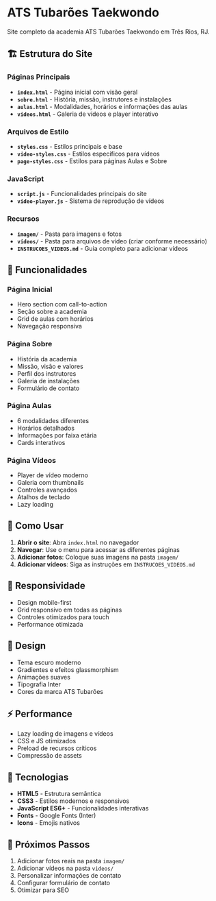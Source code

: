 # ATS Tubarões Taekwondo

Site completo da academia ATS Tubarões Taekwondo em Três Rios, RJ.

## 🏗️ Estrutura do Site

### Páginas Principais
- **`index.html`** - Página inicial com visão geral
- **`sobre.html`** - História, missão, instrutores e instalações
- **`aulas.html`** - Modalidades, horários e informações das aulas
- **`videos.html`** - Galeria de vídeos e player interativo

### Arquivos de Estilo
- **`styles.css`** - Estilos principais e base
- **`video-styles.css`** - Estilos específicos para vídeos
- **`page-styles.css`** - Estilos para páginas Aulas e Sobre

### JavaScript
- **`script.js`** - Funcionalidades principais do site
- **`video-player.js`** - Sistema de reprodução de vídeos

### Recursos
- **`imagem/`** - Pasta para imagens e fotos
- **`videos/`** - Pasta para arquivos de vídeo (criar conforme necessário)
- **`INSTRUCOES_VIDEOS.md`** - Guia completo para adicionar vídeos

## 🎯 Funcionalidades

### Página Inicial
- Hero section com call-to-action
- Seção sobre a academia
- Grid de aulas com horários
- Navegação responsiva

### Página Sobre
- História da academia
- Missão, visão e valores
- Perfil dos instrutores
- Galeria de instalações
- Formulário de contato

### Página Aulas
- 6 modalidades diferentes
- Horários detalhados
- Informações por faixa etária
- Cards interativos

### Página Vídeos
- Player de vídeo moderno
- Galeria com thumbnails
- Controles avançados
- Atalhos de teclado
- Lazy loading

## 🚀 Como Usar

1. **Abrir o site**: Abra `index.html` no navegador
2. **Navegar**: Use o menu para acessar as diferentes páginas
3. **Adicionar fotos**: Coloque suas imagens na pasta `imagem/`
4. **Adicionar vídeos**: Siga as instruções em `INSTRUCOES_VIDEOS.md`

## 📱 Responsividade

- Design mobile-first
- Grid responsivo em todas as páginas
- Controles otimizados para touch
- Performance otimizada

## 🎨 Design

- Tema escuro moderno
- Gradientes e efeitos glassmorphism
- Animações suaves
- Tipografia Inter
- Cores da marca ATS Tubarões

## ⚡ Performance

- Lazy loading de imagens e vídeos
- CSS e JS otimizados
- Preload de recursos críticos
- Compressão de assets

## 🔧 Tecnologias

- **HTML5** - Estrutura semântica
- **CSS3** - Estilos modernos e responsivos
- **JavaScript ES6+** - Funcionalidades interativas
- **Fonts** - Google Fonts (Inter)
- **Icons** - Emojis nativos

## 📝 Próximos Passos

1. Adicionar fotos reais na pasta `imagem/`
2. Adicionar vídeos na pasta `videos/`
3. Personalizar informações de contato
4. Configurar formulário de contato
5. Otimizar para SEO